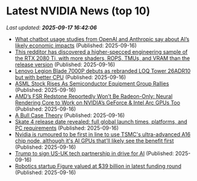 # Latest NVIDIA News (top 10)
_Last updated: **2025-09-17 16:42:06**_

- [What chatbot usage studies from OpenAI and Anthropic say about AI’s likely economic impacts](https://fortune.com/2025/09/16/openai-chatgpt-anthropic-claude-usage-studies-potential-job-losses-ahead/) (Published: 2025-09-16)
- [This redditor has discovered a higher-specced engineering sample of the RTX 2080 Ti, with more shaders, ROPS, TMUs, and VRAM than the release version](https://www.pcgamer.com/hardware/graphics-cards/this-redditor-has-discovered-a-higher-specced-engineering-sample-of-the-rtx-2080-ti-with-more-shaders-rops-tmus-and-vram-than-the-release-version/) (Published: 2025-09-16)
- [Lenovo Legion Blade 7000P debuts as rebranded LOQ Tower 26ADR10 but with better CPU](https://www.notebookcheck.net/Lenovo-Legion-Blade-7000P-debuts-as-rebranded-LOQ-Tower-26ADR10-but-with-better-CPU.1116089.0.html) (Published: 2025-09-16)
- [ASML Stock Rises As Semiconductor Equipment Group Rallies](https://www.investors.com/news/technology/asml-stock-semiconductor-equipment-group-rallies/) (Published: 2025-09-16)
- [AMD’s FSR Redstone Reportedly Won’t Be Radeon-Only: Neural Rendering Core to Work on NVIDIA’s GeForce & Intel Arc GPUs Too](https://wccftech.com/amd-fsr-redstone-might-not-just-be-limited-to-radeon-gpus/) (Published: 2025-09-16)
- [A Bull Case Theory](https://biztoc.com/x/320e7c2980df48b5) (Published: 2025-09-16)
- [Skate 4 release date revealed: full global launch times, platforms, and PC requirements](https://economictimes.indiatimes.com/news/international/us/skate-early-access-launches-worldwide-september-16-2025-experience-cross-platform-multiplayer-skateboarding-like-never-before-get-ready-to-drop-into-san-vansterdams-ever-evolving-skate-playground-with-cross-play-cross-progression-and-new-content-rolling-out-regularly/articleshow/123925914.cms) (Published: 2025-09-16)
- [Nvidia is rumoured to be first in line to use TSMC's ultra-advanced A16 chip node, although it's AI GPUs that'll likely see the benefit first](https://www.pcgamer.com/hardware/nvidia-is-rumoured-to-be-first-in-line-to-use-tsmcs-ultra-advanced-a16-chip-node-although-its-ai-gpus-thatll-likely-see-the-benefit-first/) (Published: 2025-09-16)
- [Trump to sign US-UK tech partnership in drive for AI](https://news.sky.com/story/trump-to-sign-us-uk-tech-partnership-in-drive-for-ai-13432253) (Published: 2025-09-16)
- [Robotics startup Figure valued at $39 billion in latest funding round](https://economictimes.indiatimes.com/tech/funding/robotics-startup-figure-valued-at-39-billion-in-latest-funding-round/articleshow/123926309.cms) (Published: 2025-09-16)
